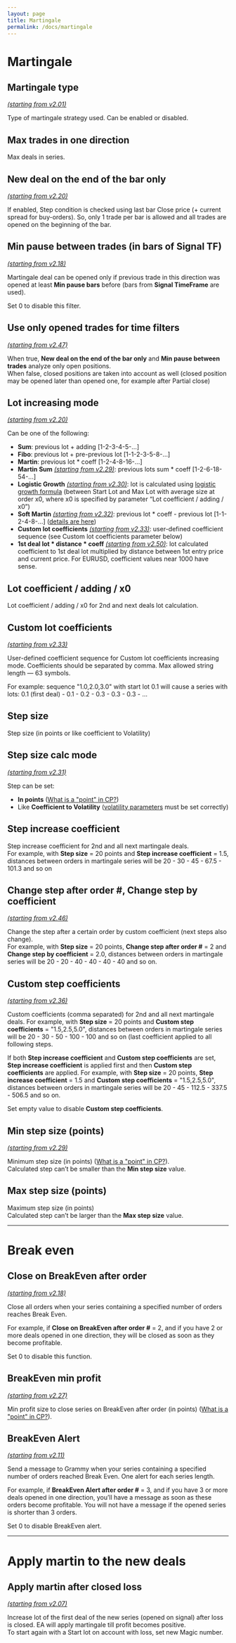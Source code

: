```yaml
---
layout: page
title: Martingale
permalink: /docs/martingale
---
```


# Martingale

## Martingale type

[*(starting from v2.01)*](/docs/versions-history#20200409-201)

Type of martingale strategy used. Can be enabled or disabled.


## Max trades in one direction

Max deals in series.


## New deal on the end of the bar only

[*(starting from v2.20)*](/docs/versions-history#20201103-220)

If enabled, Step condition is checked using last bar Close price (+ current spread for buy-orders). So, only 1 trade per bar is allowed and all trades are opened on the beginning of the bar.


## Min pause between trades (in bars of Signal TF)

[*(starting from v2.18)*](/docs/versions-history#20200908-218)

Martingale deal can be opened only if previous trade in this direction was opened at least **Min pause bars** before (bars from **Signal TimeFrame** are used).

Set 0 to disable this filter.


## Use only opened trades for time filters

[*(starting from v2.47)*](/docs/versions-history#20220520-247)

When true, **New deal on the end of the bar only** and **Min pause between trades** analyze only open positions.<br/>
When false, closed positions are taken into account as well (closed position may be opened later than opened one, for example after Partial close)


## Lot increasing mode

[*(starting from v2.20)*](/docs/versions-history#20201103-220)

Can be one of the following:<br/>
* **Sum**: previous lot + adding [1-2-3-4-5-...]
* **Fibo**: previous lot + pre-previous lot [1-1-2-3-5-8-...]
* **Martin**: previous lot * coeff [1-2-4-8-16-...]
* **Martin Sum** [*(starting from v2.29)*](/docs/versions-history#20210403-229): previous lots sum * coeff [1-2-6-18-54-...]
* **Logistic Growth** [*(starting from v2.30)*](/docs/versions-history#20210419-230): lot is calculated using [logistic growth formula](https://communitypowerea.userecho.com/en/communities/1/topics/199-smart-risk-limitation-of-martingale-by-logistic-growth) (between Start Lot and Max Lot with average size at order x0, where x0 is specified by parameter “Lot coefficient / adding / x0”)
* **Soft Martin** [*(starting from v2.32)*](/docs/versions-history#20210605-232): previous lot * coeff - previous lot [1-1-2-4-8-...] ([details are here](https://communitypowerea.userecho.com/en/communities/1/topics/318-position-cutter-pc-reduce-the-lot-size-by-previous-lot-size-in-the-sequence))
* **Custom lot coefficients** [*(starting from v2.33)*](/docs/versions-history#20210610-233): user-defined coefficient sequence (see Custom lot coefficients parameter below)
* **1st deal lot * distance * coeff** [*(starting from v2.50)*](/docs/versions-history#20221014-20230107-250): lot calculated coefficient to 1st deal lot multiplied by distance between 1st entry price and current price. For EURUSD, coefficient values near 1000 have sense.


## Lot coefficient / adding / x0

Lot coefficient / adding / x0 for 2nd and next deals lot calculation.


## Custom lot coefficients

[*(starting from v2.33)*](/docs/versions-history#20210610-233)

User-defined coefficient sequence for Custom lot coefficients increasing mode. Coefficients should be separated by comma. Max allowed string length — 63 symbols.

For example: sequence "1.0,2.0,3.0" with start lot 0.1 will cause a series with lots: 0.1 (first deal) - 0.1 - 0.2 - 0.3 - 0.3 - 0.3 - ...


## Step size

Step size (in points or like coefficient to Volatility)


## Step size calc mode

[*(starting from v2.31)*](/docs/versions-history#20210508-231)

Step can be set:<br/>
* **In points** ([What is a "point" in CP?](https://communitypowerea.userecho.com/en/communities/7/topics/384-what-is-a-point-in-cp-what-does-stoploss-250-points-mean))
* Like **Coefficient to Volatility** ([volatility parameters](https://docs.google.com/document/d/1ww1M97H54IBwtCKZDhxtqsTsrtEMKofXHMEWMGCyZNs/edit#heading=h.sx27nza3heuj) must be set correctly)


## Step increase coefficient

Step increase coefficient for 2nd and all next martingale deals. <br/>
For example, with **Step size** = 20 points and **Step increase coefficient** = 1.5, distances between orders in martingale series will be 20 - 30 - 45 - 67.5 - 101.3 and so on


## Change step after order #, Change step by coefficient

[*(starting from v2.46)*](/docs/versions-history#20220428-246)

Change the step after a certain order by custom coefficient (next steps also change).<br/>
For example, with **Step size** = 20 points, **Change step after order #** = 2 and **Change step by coefficient** = 2.0, distances between orders in martingale series will be 20 - 20 - 40 - 40 - 40 - 40 and so on.


## Custom step coefficients

[*(starting from v2.36)*](/docs/versions-history#20210804-236)

Custom coefficients (comma separated) for 2nd and all next martingale deals. For example, with **Step size** = 20 points and **Custom step coefficients** = "1.5,2.5,5.0", distances between orders in martingale series will be 20 - 30 - 50 - 100 - 100 and so on (last coefficient applied to all following steps.

If both **Step increase coefficient** and **Custom step coefficients** are set, **Step increase coefficient** is applied first and then **Custom step coefficients** are applied. For example, with **Step size** = 20 points, **Step increase coefficient** = 1.5 and **Custom step coefficients** = "1.5,2.5,5.0", distances between orders in martingale series will be 20 - 45 - 112.5 - 337.5 - 506.5 and so on.

Set empty value to disable **Custom step coefficients**.


## Min step size (points)

[*(starting from v2.29)*](/docs/versions-history#20210403-229)

Minimum step size (in points) ([What is a "point" in CP?](https://communitypowerea.userecho.com/en/communities/7/topics/384-what-is-a-point-in-cp-what-does-stoploss-250-points-mean)).<br/>
Calculated step can’t be smaller than the **Min step size** value.


## Max step size (points)

Maximum step size (in points)<br/>
Calculated step can’t be larger than the **Max step size** value.


<hr>

# Break even

## Close on BreakEven after order #

[*(starting from v2.18)*](/docs/versions-history#20200908-218)

Close all orders when your series containing a specified number of orders reaches Break Even.

For example, if **Close on BreakEven after order #** = 2, and if you have 2 or more deals opened in one direction, they will be closed as soon as they become profitable.

Set 0 to disable this function.


## BreakEven min profit

[*(starting from v2.27)*](/docs/versions-history#20210302-227)

Min profit size to close series on BreakEven after order (in points) ([What is a "point" in CP?](https://communitypowerea.userecho.com/en/communities/7/topics/384-what-is-a-point-in-cp-what-does-stoploss-250-points-mean)).


## BreakEven Alert

[*(starting from v2.11)*](/docs/versions-history#20200528-211)

Send a message to Grammy when your series containing a specified number of orders reached Break Even. One alert for each series length.

For example, if **BreakEven Alert after order #** = 3, and if you have 3 or more deals opened in one direction, you’ll have a message as soon as these orders become profitable. You will not have a message if the opened series is shorter than 3 orders.

Set 0 to disable BreakEven alert.

<hr>

# Apply martin to the new deals

## Apply martin after closed loss

[*(starting from v2.07)*](/docs/versions-history#20200504-207)

Increase lot of the first deal of the new series (opened on signal) after loss is closed. EA will apply martingale till profit becomes positive.<br/>
To start again with a Start lot on account with loss, set new Magic number.

